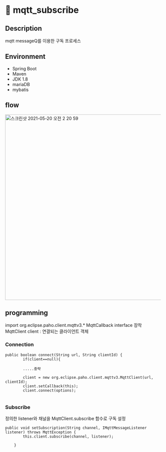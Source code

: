 # :pencil: mqtt_subscribe

## Description
mqtt messageQ를 이용한 구독 프로세스

## Environment
+ Spring Boot
+ Maven
+ JDK 1.8
+ mariaDB
+ mybatis

## flow
<img width="600" alt="스크린샷 2021-05-20 오전 2 20 59" src="https://user-images.githubusercontent.com/75176643/118861646-b3641880-b917-11eb-96f3-cb288537bb04.png">

## programming
import org.eclipse.paho.client.mqttv3.*
MqttCallback interface 장착
MqttClient client : 연결되는 클라이언트 객체

### Connection
```
public boolean connect(String url, String clientId) {
        if(client==null){
        
        .....중략
        
        client = new org.eclipse.paho.client.mqttv3.MqttClient(url, clientId);
        client.setCallback(this);
        client.connect(options);
        
```

### Subscribe
정의한 listener와 채널을 MqttClient.subscribe 함수로 구독 설정
```
public void setSubscription(String channel, IMqttMessageListener listener) throws MqttException {
        this.client.subscribe(channel, listener);
        
    }
```


